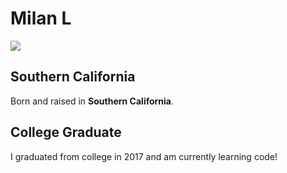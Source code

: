 <!DOCTYPE html>
<html>
<body>
  <h1>Milan L</h1> 
  <img src="https://momswithgroms.com/wp-content/uploads/2018/11/momswithgroms-lavender.jpg"/>
  <div id="introduction">
    <h2>Southern California</h2>
    <p>Born and raised in <strong>Southern California</strong>.</p>
    <h2>College Graduate</h2>
    <p> I graduated from college in 2017 and am currently learning code!</p>
  </div>
  </body>
  
